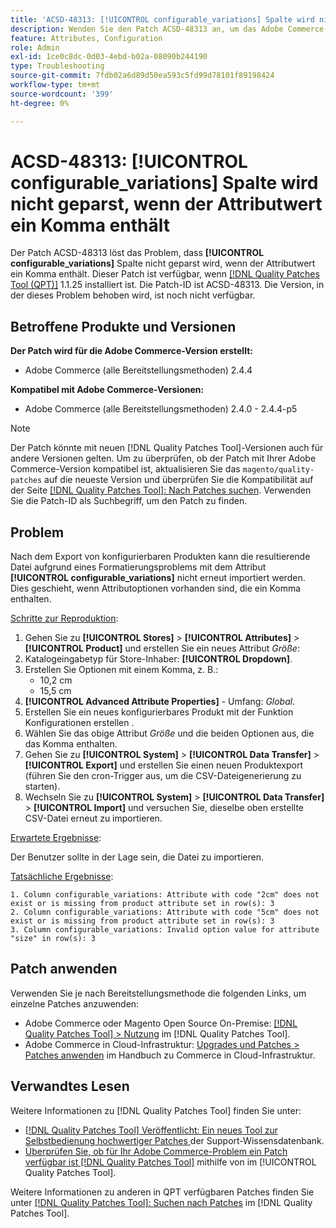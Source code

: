 ```yaml
---
title: 'ACSD-48313: [!UICONTROL configurable_variations] Spalte wird nicht geparst, wenn der Attributwert ein Komma enthält'
description: Wenden Sie den Patch ACSD-48313 an, um das Adobe Commerce-Problem zu beheben, bei dem die [!UICONTROL configurable_variations] nicht geparst wird, wenn der Attributwert ein Komma enthält.
feature: Attributes, Configuration
role: Admin
exl-id: 1ce0c8dc-0d03-4ebd-b02a-08090b244190
type: Troubleshooting
source-git-commit: 7fdb02a6d89d50ea593c5fd99d78101f89198424
workflow-type: tm+mt
source-wordcount: '399'
ht-degree: 0%

---
```


# ACSD-48313: **[!UICONTROL configurable_variations]** Spalte wird nicht geparst, wenn der Attributwert ein Komma enthält

Der Patch ACSD-48313 löst das Problem, dass **[!UICONTROL configurable_variations]** Spalte nicht geparst wird, wenn der Attributwert ein Komma enthält. Dieser Patch ist verfügbar, wenn [[!DNL Quality Patches Tool (QPT)]](https://experienceleague.adobe.com/de/docs/commerce-operations/tools/quality-patches-tool/quality-patches-tool-to-self-serve-quality-patches) 1.1.25 installiert ist. Die Patch-ID ist ACSD-48313. Die Version, in der dieses Problem behoben wird, ist noch nicht verfügbar.

## Betroffene Produkte und Versionen

**Der Patch wird für die Adobe Commerce-Version erstellt:**
* Adobe Commerce (alle Bereitstellungsmethoden) 2.4.4

**Kompatibel mit Adobe Commerce-Versionen:**
* Adobe Commerce (alle Bereitstellungsmethoden) 2.4.0 - 2.4.4-p5

>[!NOTE]
>
>Der Patch könnte mit neuen [!DNL Quality Patches Tool]-Versionen auch für andere Versionen gelten. Um zu überprüfen, ob der Patch mit Ihrer Adobe Commerce-Version kompatibel ist, aktualisieren Sie das `magento/quality-patches` auf die neueste Version und überprüfen Sie die Kompatibilität auf der Seite [[!DNL Quality Patches Tool]: Nach Patches suchen](https://experienceleague.adobe.com/tools/commerce-quality-patches/index.html?lang=de). Verwenden Sie die Patch-ID als Suchbegriff, um den Patch zu finden.

## Problem

Nach dem Export von konfigurierbaren Produkten kann die resultierende Datei aufgrund eines Formatierungsproblems mit dem Attribut **[!UICONTROL configurable_variations]** nicht erneut importiert werden. Dies geschieht, wenn Attributoptionen vorhanden sind, die ein Komma enthalten.

<u>Schritte zur Reproduktion</u>:

1. Gehen Sie zu **[!UICONTROL Stores]** > **[!UICONTROL Attributes]** > **[!UICONTROL Product]** und erstellen Sie ein neues Attribut _Größe_:
1. Katalogeingabetyp für Store-Inhaber: **[!UICONTROL Dropdown]**.
1. Erstellen Sie Optionen mit einem Komma, z. B.:
   * 10,2 cm
   * 15,5 cm
1. **[!UICONTROL Advanced Attribute Properties]** - Umfang: _Global_.
1. Erstellen Sie ein neues konfigurierbares Produkt mit der Funktion Konfigurationen erstellen .
1. Wählen Sie das obige Attribut _Größe_ und die beiden Optionen aus, die das Komma enthalten.
1. Gehen Sie zu **[!UICONTROL System]** > **[!UICONTROL Data Transfer]** > **[!UICONTROL Export]** und erstellen Sie einen neuen Produktexport (führen Sie den cron-Trigger aus, um die CSV-Dateigenerierung zu starten).
1. Wechseln Sie zu **[!UICONTROL System]** > **[!UICONTROL Data Transfer]** > **[!UICONTROL Import]** und versuchen Sie, dieselbe oben erstellte CSV-Datei erneut zu importieren.

<u>Erwartete Ergebnisse</u>:

Der Benutzer sollte in der Lage sein, die Datei zu importieren.

<u>Tatsächliche Ergebnisse</u>:

```
1. Column configurable_variations: Attribute with code "2cm" does not exist or is missing from product attribute set in row(s): 3
2. Column configurable_variations: Attribute with code "5cm" does not exist or is missing from product attribute set in row(s): 3
3. Column configurable_variations: Invalid option value for attribute "size" in row(s): 3
```

## Patch anwenden

Verwenden Sie je nach Bereitstellungsmethode die folgenden Links, um einzelne Patches anzuwenden:

* Adobe Commerce oder Magento Open Source On-Premise: [[!DNL Quality Patches Tool] > Nutzung](/help/tools/quality-patches-tool/usage.md) im [!DNL Quality Patches Tool].
* Adobe Commerce in Cloud-Infrastruktur: [Upgrades und Patches > Patches anwenden](https://experienceleague.adobe.com/docs/commerce-cloud-service/user-guide/develop/upgrade/apply-patches.html?lang=de) im Handbuch zu Commerce in Cloud-Infrastruktur.


## Verwandtes Lesen

Weitere Informationen zu [!DNL Quality Patches Tool] finden Sie unter:

* [[!DNL Quality Patches Tool] Veröffentlicht: Ein neues Tool zur Selbstbedienung hochwertiger Patches ](https://experienceleague.adobe.com/de/docs/commerce-operations/tools/quality-patches-tool/quality-patches-tool-to-self-serve-quality-patches) der Support-Wissensdatenbank.
* [Überprüfen Sie, ob für Ihr Adobe Commerce-Problem ein Patch verfügbar ist [!DNL Quality Patches Tool]](/help/tools/quality-patches-tool/patches-available-in-qpt/check-patch-for-magento-issue-with-magento-quality-patches.md) mithilfe von im [!UICONTROL Quality Patches Tool].


Weitere Informationen zu anderen in QPT verfügbaren Patches finden Sie unter [[!DNL Quality Patches Tool]: Suchen nach Patches](https://experienceleague.adobe.com/tools/commerce-quality-patches/index.html?lang=de) im [!DNL Quality Patches Tool].

